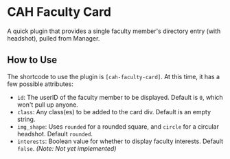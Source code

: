 # CAH Faculty Card
A quick plugin that provides a single faculty member's directory entry (with headshot), pulled from Manager.

## How to Use
The shortcode to use the plugin is `[cah-faculty-card]`. At this time, it has a few possible attributes:
* `id`: The userID of the faculty member to be displayed. Default is `0`, which won't pull up anyone.
* `class`: Any class(es) to be added to the card div. Default is an empty string.
* `img_shape`: Uses `rounded` for a rounded square, and `circle` for a circular headshot. Default `rounded`.
* `interests`: Boolean value for whether to display faculty interests. Default `false`. *(Note: Not yet implemented)*